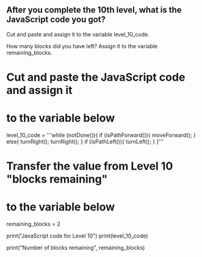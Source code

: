 ## After you complete the 10th level, what is the JavaScript code you got? 
Cut and paste and assign it to the variable level_10_code.

How many blocks did you have left? 
Assign it to the variable remaining_blocks.


# Cut and paste the JavaScript code and assign it 
# to the variable below 

level_10_code = '''while (notDone()){
  if (isPathForward()){
    moveForward();
  }
  else{
    turnRight();
    turnRight();
    }
  if (isPathLeft()){
    turnLeft();
    }
  }'''

# Transfer the value from Level 10 "blocks remaining"
# to the variable below 

remaining_blocks = 2


print("JavaScript code for Level 10")
print(level_10_code)

print("Number of blocks remaining", remaining_blocks)
